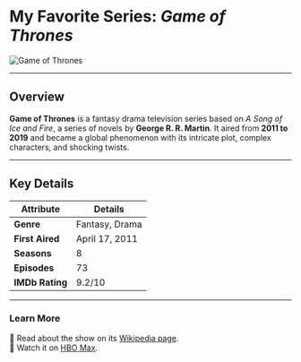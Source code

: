# **My Favorite Series: *Game of Thrones***  

![Game of Thrones](https://pyxis.nymag.com/v1/imgs/3b4/e1a/5fb2c39ec78c740c111c35b74379070d30-14-Game-of-Thrones-Credit-Sequence-1.2x.rsocial.w600.jpg)  

---

## **Overview**  
**Game of Thrones** is a fantasy drama television series based on *A Song of Ice and Fire*, a series of novels by **George R. R. Martin**. It aired from **2011 to 2019** and became a global phenomenon with its intricate plot, complex characters, and shocking twists.  

---

## **Key Details**  
| Attribute         | Details                              |  
|-------------------|--------------------------------------|  
| **Genre**         | Fantasy, Drama                      |  
| **First Aired**   | April 17, 2011                      |  
| **Seasons**       | 8                                   |  
| **Episodes**      | 73                                  |  
| **IMDb Rating**   | 9.2/10                              |  

---


### **Learn More**  
📖 Read about the show on its [Wikipedia page](https://en.wikipedia.org/wiki/Game_of_Thrones).  
🎥 Watch it on [HBO Max](https://www.hbomax.com/).  

